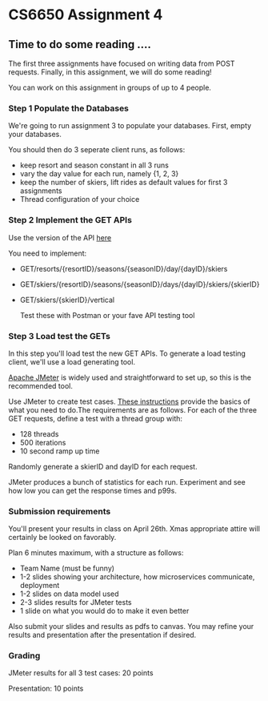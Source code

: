 # CS6650 Assignment 4

## Time to do some reading ....

The first three assignments have focused on writing data from POST requests. Finally, in this assignment, we will do some reading!

You can work on this assignment in groups of up to 4 people.

### Step 1 Populate the Databases

We're going to run assignment 3 to populate your databases. First, empty your databases.

You should then do 3 seperate client runs, as follows:

* keep resort and season constant in all 3 runs
* vary the day value for each run, namely {1, 2, 3}
* keep the number of skiers, lift rides as default values for first 3 assignments
* Thread configuration of your choice

### Step 2 Implement the GET APIs

Use the version of the API [here](https://app.swaggerhub.com/apis/cloud-perf/SkiDataAPI/2.0)

You need to implement:

* GET/resorts/{resortID}/seasons/{seasonID}/day/{dayID}/skiers

* GET/skiers/{resortID}/seasons/{seasonID}/days/{dayID}/skiers/{skierID}

* GET/skiers/{skierID}/vertical
  
  Test these with Postman or your fave API testing tool

### Step 3 Load test the GETs

In this step you'll load test the new GET APIs. To generate a load testing client, we'll use a load generating tool.

[Apache JMeter](https://jmeter.apache.org/) is widely used and straightforward to set up, so this is the recommended tool.

Use JMeter to create test cases. [These instructions](https://jmeter.apache.org/usermanual/build-web-test-plan.html) provide the basics of what you need to do.The requirements are as follows. For each of the three GET requests, define a test with a thread group with:

* 128 threads
* 500 iterations
* 10 second ramp up time

Randomly generate a skierID and dayID for each request.

JMeter produces a bunch of statistics for each run. Experiment and see how low you can get the response times and p99s.

### Submission requirements

You'll present your results in class on April 26th. Xmas appropriate attire will certainly be looked on favorably.

Plan 6 minutes maximum, with a structure as follows:

* Team Name (must be funny)
* 1-2 slides showing your architecture, how microservices communicate, deployment
* 1-2 slides on data model used
* 2-3 slides results for JMeter tests
* 1 slide on what you would do to make it even better

Also submit your slides and results as pdfs to canvas. You may refine your results and presentation after the presentation if desired.

### Grading

JMeter results for all 3 test cases: 20 points

Presentation: 10 points